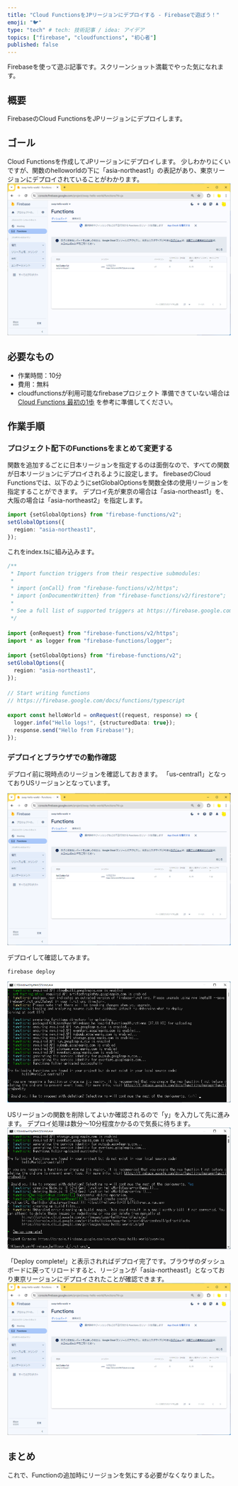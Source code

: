 ```yaml
---
title: "Cloud FunctionsをJPリージョンにデプロイする - Firebaseで遊ぼう！"
emoji: "🐦"
type: "tech" # tech: 技術記事 / idea: アイデア
topics: ["firebase", "cloudfunctions", "初心者"]
published: false
---
```

Firebaseを使って遊ぶ記事です。スクリーンショット満載でやった気になれます。

## 概要
FirebaseのCloud FunctionsをJPリージョンにデプロイします。

## ゴール
Cloud Functionsを作成してJPリージョンにデプロイします。
少しわかりにくいですが、関数のhelloworldの下に「asia-northeast1」の表記があり、東京リージョンにデプロイされていることがわかります。
![image](/images/firebase_functions_jpregion/firebase_functions_jpregion_goal.png)

## 必要なもの
- 作業時間：10分
- 費用：無料
- cloudfunctionsが利用可能なfirebaseプロジェクト
    準備できていない場合は [Cloud Functions 最初の1歩](https://zenn.dev/sway/articles/firebase_helloworld_functions) を参考に準備してください。

## 作業手順

### プロジェクト配下のFunctionsをまとめて変更する
関数を追加するごとに日本リージョンを指定するのは面倒なので、すべての関数が日本リージョンにデプロイされるように設定します。
firebaseのCloud Functionsでは、以下のようにsetGlobalOptionsを関数全体の使用リージョンを指定することができます。
デプロイ先が東京の場合は「asia-northeast1」を、大阪の場合は「asia-northeast2」を指定します。

```typescript
import {setGlobalOptions} from "firebase-functions/v2";
setGlobalOptions({
  region: "asia-northeast1",
});

```

これをindex.tsに組み込みます。

```typescript:index.ts
/**
 * Import function triggers from their respective submodules:
 *
 * import {onCall} from "firebase-functions/v2/https";
 * import {onDocumentWritten} from "firebase-functions/v2/firestore";
 *
 * See a full list of supported triggers at https://firebase.google.com/docs/functions
 */

import {onRequest} from "firebase-functions/v2/https";
import * as logger from "firebase-functions/logger";

import {setGlobalOptions} from "firebase-functions/v2";
setGlobalOptions({
  region: "asia-northeast1",
});

// Start writing functions
// https://firebase.google.com/docs/functions/typescript

export const helloWorld = onRequest((request, response) => {
  logger.info("Hello logs!", {structuredData: true});
  response.send("Hello from Firebase!");
});
```


### デプロイとブラウザでの動作確認

デプロイ前に現時点のリージョンを確認しておきます。
「us-central1」となっておりUSリージョンとなっています。

![image](/images/firebase_functions_jpregion/firebase_functions_jpregion_001.png)

デプロイして確認してみます。
```bash
firebase deploy
```
![image](/images/firebase_functions_jpregion/firebase_functions_jpregion_002.png)

USリージョンの関数を削除してよいか確認されるので「y」を入力して先に進みます。
デプロイ処理は数分～10分程度かかるので気長に待ちます。
![image](/images/firebase_functions_jpregion/firebase_functions_jpregion_003.png)

「Deploy complete!」と表示されればデプロイ完了です。ブラウザのダッシュボードに戻ってリロードすると、リージョンが「asia-northeast1」となっており東京リージョンにデプロイされたことが確認できます。
![image](/images/firebase_functions_jpregion/firebase_functions_jpregion_004.png)


## まとめ
これで、Functionの追加時にリージョンを気にする必要がなくなりました。
